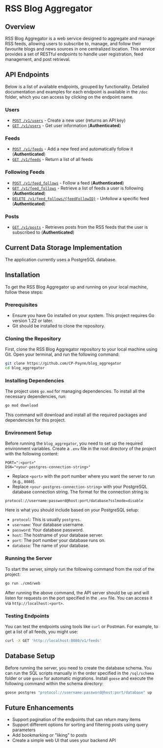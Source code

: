
# RSS Blog Aggregator

## Overview

RSS Blog Aggregator is a web service designed to aggregate and manage RSS feeds, allowing users to subscribe to, manage, and follow their favourite blogs and news sources in one centralized location. This service provides a set of RESTful endpoints to handle user registration, feed management, and post retrieval.

## API Endpoints

Below is a list of available endpoints, grouped by functionality. Detailed documentation and examples for each endpoint is available in the `/doc` folder, which you can access by clicking on the endpoint name.

### Users

- [`POST /v1/users`](createUser.md) - Create a new user (returns an API key)
- [`GET /v1/users`](getUser.md) - Get user information (**Authenticated**)

### Feeds

- [`POST /v1/feeds`](createFeeds.md) - Add a new feed and automatically follow it (**Authenticated**)
- [`GET /v1/feeds`](getFeeds.md) - Return a list of all feeds

### Following Feeds

- [`POST /v1/feed_follows`](createFeedFollow.md) - Follow a feed (**Authenticated**)
- [`GET /v1/feed_follows`](getFeedFollows.md) - Retrieve a list of feeds a user is following (**Authenticated**)
- [`DELETE /v1/feed_follows/{feedFollowID}`](deleteFeedFollow.md) - Unfollow a specific feed (**Authenticated**)

### Posts

- [`GET /v1/posts`](getPosts.md) - Retrieves posts from the RSS feeds that the user is subscribed to (**Authenticated**)


## Current Data Storage Implementation

The application currently uses a PostgreSQL database.

## Installation

To get the RSS Blog Aggregator up and running on your local machine, follow these steps:

### Prerequisites

- Ensure you have Go installed on your system. This project requires Go version 1.22 or later.
- Git should be installed to clone the repository.

### Cloning the Repository

First, clone the RSS Blog Aggregator repository to your local machine using Git. Open your terminal, and run the following command:

```bash
git clone https://github.com/CP-Payne/blog_aggregator
cd blog_aggregator
```

### Installing Dependencies
The project uses `go.mod` for managing dependencies. To install all the necessary dependencies, run:

```bash
go mod download
```

This command will download and install all the required packages and dependencies for this project.

### Environment Setup

Before running the `blog_aggregator`, you need to set up the required environment variables. Create a `.env` file in the root directory of the project with the following content:

```plaintext
PORT=":<port>"
DSN="<your-postgres-connection-string>"
```

- Replace `<port>` with the port number where you want the server to run (e.g., `8080`).
- Replace `<your-postgres-connection-string>` with your PostgreSQL database connection string. The format for the connection string is:
```plaintext
protocol://username:password@host:port/database?sslmode=disable
```
Here is what you should include based on your PostgreSQL setup:

- `protocol`: This is usually `postgres`.
- `username`: Your database username.
- `password`: Your database password.
- `host`: The hostname of your database server.
- `port`: The port number your database runs on.
- `database`: The name of your database.

### Running the Server

To start the server, simply run the following command from the root of the project:
```bash
go run ./cmd/web
```

After running the above command, the API server should be up and will listen for requests on the port specified in the `.env` file. You can access it via `http://localhost:<port>`.

### Testing Endpoints

You can test the endpoints using tools like `curl` or Postman. For example, to get a list of all feeds, you might use:

```bash
curl -X GET 'http://localhost:8080/v1/feeds'
```


## Database Setup

Before running the server, you need to create the database schema. You can run the SQL scripts manually in the order specified in the `/sql/schema` folder or use `goose` for automatic migrations. Install `goose` and execute the following command within the schema directory:

```bash
goose postgres "protocol://username:password@host:port/database" up
```

## Future Enhancements

- Support pagination of the endpoints that can return many items
- Support different options for sorting and filtering posts using query parameters
- Add bookmarking or "liking" to posts
- Create a simple web UI that uses your backend API